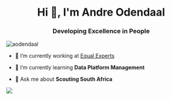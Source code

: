 <h1 align="center">Hi 👋, I'm Andre Odendaal</h1>
<h3 align="center">Developing Excellence in People</h3>

<p align="left"> <img src="https://komarev.com/ghpvc/?username=aodendaal" alt="aodendaal" /> </p>

- 🔭 I’m currently working at [Equal Experts](https://equalexperts.com)

- 🌱 I’m currently learning **Data Platform Management**

- 💬 Ask me about **Scouting South Africa**

![](https://github-profile-summary-cards.vercel.app/api/cards/stats?username=aodendaal&theme=default)
